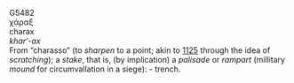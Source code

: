 G5482  
χάραξ  
charax  
*khar‘-ax*  
From “charasso” (to *sharpen* to a point; akin to [1125](g1125) through
the idea of *scratching*); a *stake*, that is, (by implication) a
*palisade* or *rampart* (millitary *mound* for circumvallation in a
siege): - trench.  
